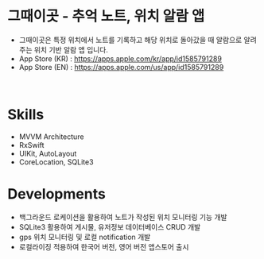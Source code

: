 
# 그때이곳 - 추억 노트, 위치 알람 앱
- 그때이곳은 특정 위치에서 노트를 기록하고 해당 위치로 돌아갔을 때 알람으로 알려주는 위치 기반 알람 앱 입니다.
- App Store (KR) : https://apps.apple.com/kr/app/id1585791289 
- App Store (EN) : https://apps.apple.com/us/app/id1585791289

</br>

# Skills
- MVVM Architecture
- RxSwift
- UIKit, AutoLayout
- CoreLocation, SQLite3


# Developments
- 백그라운드 로케이션을 활용하여 노트가 작성된 위치 모니터링 기능 개발
- SQLite3 활용하여 게시물, 유저정보 데이터베이스 CRUD 개발
- gps 위치 모니터링 및 로컬 notification 개발
- 로컬라이징 적용하여 한국어 버전, 영어 버전 앱스토어 출시
